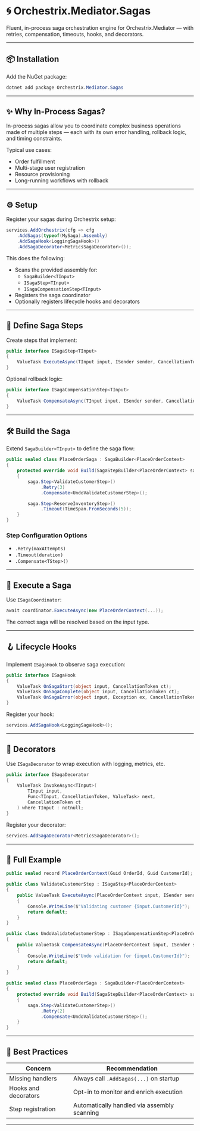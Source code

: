 # 🌀 Orchestrix.Mediator.Sagas

Fluent, in-process saga orchestration engine for Orchestrix.Mediator — with retries, compensation, timeouts, hooks, and decorators.

---

## 📦 Installation

Add the NuGet package:

```csharp
dotnet add package Orchestrix.Mediator.Sagas
```

---

## ✨ Why In-Process Sagas?

In-process sagas allow you to coordinate complex business operations made of multiple steps — each with its own error handling, rollback logic, and timing constraints.

Typical use cases:
- Order fulfillment
- Multi-stage user registration
- Resource provisioning
- Long-running workflows with rollback

---

## ⚙️ Setup

Register your sagas during Orchestrix setup:

```csharp
services.AddOrchestrix(cfg => cfg
    .AddSagas(typeof(MySaga).Assembly)
    .AddSagaHook<LoggingSagaHook>()
    .AddSagaDecorator<MetricsSagaDecorator>());
```

This does the following:
- Scans the provided assembly for:
    - `SagaBuilder<TInput>`
    - `ISagaStep<TInput>`
    - `ISagaCompensationStep<TInput>`
- Registers the saga coordinator
- Optionally registers lifecycle hooks and decorators

---

## 🧱 Define Saga Steps

Create steps that implement:

```csharp
public interface ISagaStep<TInput>
{
    ValueTask ExecuteAsync(TInput input, ISender sender, CancellationToken ct);
}
```

Optional rollback logic:

```csharp
public interface ISagaCompensationStep<TInput>
{
    ValueTask CompensateAsync(TInput input, ISender sender, CancellationToken ct);
}
```

---

## 🛠 Build the Saga

Extend `SagaBuilder<TInput>` to define the saga flow:

```csharp
public sealed class PlaceOrderSaga : SagaBuilder<PlaceOrderContext>
{
    protected override void Build(SagaStepBuilder<PlaceOrderContext> saga)
    {
        saga.Step<ValidateCustomerStep>()
             .Retry(3)
             .Compensate<UndoValidateCustomerStep>();

        saga.Step<ReserveInventoryStep>()
             .Timeout(TimeSpan.FromSeconds(5));
    }
}
```

### Step Configuration Options

- `.Retry(maxAttempts)`
- `.Timeout(duration)`
- `.Compensate<TStep>()`

---

## 🚀 Execute a Saga

Use `ISagaCoordinator`:

```csharp
await coordinator.ExecuteAsync(new PlaceOrderContext(...));
```

The correct saga will be resolved based on the input type.

---

## 🪝 Lifecycle Hooks

Implement `ISagaHook` to observe saga execution:

```csharp
public interface ISagaHook
{
    ValueTask OnSagaStart(object input, CancellationToken ct);
    ValueTask OnSagaComplete(object input, CancellationToken ct);
    ValueTask OnSagaError(object input, Exception ex, CancellationToken ct);
}
```

Register your hook:

```csharp
services.AddSagaHook<LoggingSagaHook>();
```

---

## 🧩 Decorators

Use `ISagaDecorator` to wrap execution with logging, metrics, etc.

```csharp
public interface ISagaDecorator
{
    ValueTask InvokeAsync<TInput>(
        TInput input,
        Func<TInput, CancellationToken, ValueTask> next,
        CancellationToken ct
    ) where TInput : notnull;
}
```

Register your decorator:

```csharp
services.AddSagaDecorator<MetricsSagaDecorator>();
```

---

## 🧪 Full Example

```csharp
public sealed record PlaceOrderContext(Guid OrderId, Guid CustomerId);

public class ValidateCustomerStep : ISagaStep<PlaceOrderContext>
{
    public ValueTask ExecuteAsync(PlaceOrderContext input, ISender sender, CancellationToken ct)
    {
        Console.WriteLine($"Validating customer {input.CustomerId}");
        return default;
    }
}

public class UndoValidateCustomerStep : ISagaCompensationStep<PlaceOrderContext>
{
    public ValueTask CompensateAsync(PlaceOrderContext input, ISender sender, CancellationToken ct)
    {
        Console.WriteLine($"Undo validation for {input.CustomerId}");
        return default;
    }
}

public sealed class PlaceOrderSaga : SagaBuilder<PlaceOrderContext>
{
    protected override void Build(SagaStepBuilder<PlaceOrderContext> saga)
    {
        saga.Step<ValidateCustomerStep>()
             .Retry(2)
             .Compensate<UndoValidateCustomerStep>();
    }
}
```

---

## 🧠 Best Practices

| Concern               | Recommendation                              |
|------------------------|----------------------------------------------|
| Missing handlers       | Always call `.AddSagas(...)` on startup      |
| Hooks and decorators   | Opt-in to monitor and enrich execution       |
| Step registration      | Automatically handled via assembly scanning |

---
